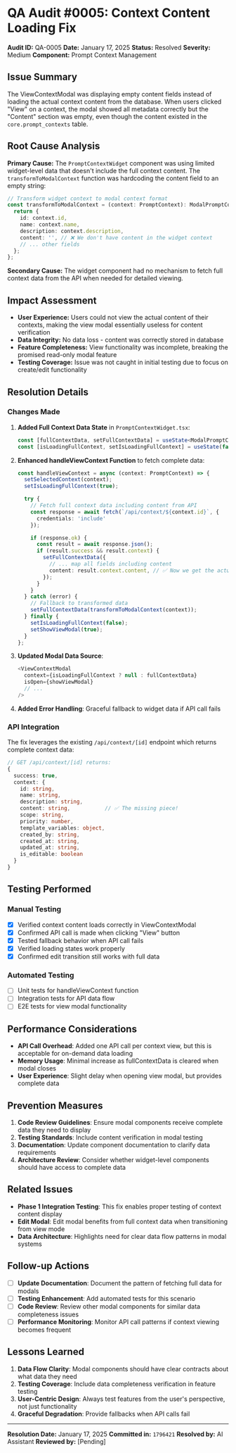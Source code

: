 # QA Audit #0005: Context Content Loading Fix

**Audit ID:** QA-0005
**Date:** January 17, 2025
**Status:** Resolved
**Severity:** Medium
**Component:** Prompt Context Management

## Issue Summary

The ViewContextModal was displaying empty content fields instead of loading the actual context content from the database. When users clicked "View" on a context, the modal showed all metadata correctly but the "Content" section was empty, even though the content existed in the `core.prompt_contexts` table.

## Root Cause Analysis

**Primary Cause:** The `PromptContextWidget` component was using limited widget-level data that doesn't include the full context content. The `transformToModalContext` function was hardcoding the content field to an empty string:

```typescript
// Transform widget context to modal context format
const transformToModalContext = (context: PromptContext): ModalPromptContext => {
  return {
    id: context.id,
    name: context.name,
    description: context.description,
    content: '', // ❌ We don't have content in the widget context
    // ... other fields
  };
};
```

**Secondary Cause:** The widget component had no mechanism to fetch full context data from the API when needed for detailed viewing.

## Impact Assessment

- **User Experience:** Users could not view the actual content of their contexts, making the view modal essentially useless for content verification
- **Data Integrity:** No data loss - content was correctly stored in database
- **Feature Completeness:** View functionality was incomplete, breaking the promised read-only modal feature
- **Testing Coverage:** Issue was not caught in initial testing due to focus on create/edit functionality

## Resolution Details

### Changes Made

1. **Added Full Context Data State** in `PromptContextWidget.tsx`:
   ```typescript
   const [fullContextData, setFullContextData] = useState<ModalPromptContext | null>(null);
   const [isLoadingFullContext, setIsLoadingFullContext] = useState(false);
   ```

2. **Enhanced handleViewContext Function** to fetch complete data:
   ```typescript
   const handleViewContext = async (context: PromptContext) => {
     setSelectedContext(context);
     setIsLoadingFullContext(true);

     try {
       // Fetch full context data including content from API
       const response = await fetch(`/api/context/${context.id}`, {
         credentials: 'include'
       });

       if (response.ok) {
         const result = await response.json();
         if (result.success && result.context) {
           setFullContextData({
             // ... map all fields including content
             content: result.context.content, // ✅ Now we get the actual content!
           });
         }
       }
     } catch (error) {
       // Fallback to transformed data
       setFullContextData(transformToModalContext(context));
     } finally {
       setIsLoadingFullContext(false);
       setShowViewModal(true);
     }
   };
   ```

3. **Updated Modal Data Source**:
   ```typescript
   <ViewContextModal
     context={isLoadingFullContext ? null : fullContextData}
     isOpen={showViewModal}
     // ...
   />
   ```

4. **Added Error Handling**: Graceful fallback to widget data if API call fails

### API Integration

The fix leverages the existing `/api/context/[id]` endpoint which returns complete context data:

```typescript
// GET /api/context/[id] returns:
{
  success: true,
  context: {
    id: string,
    name: string,
    description: string,
    content: string,           // ✅ The missing piece!
    scope: string,
    priority: number,
    template_variables: object,
    created_by: string,
    created_at: string,
    updated_at: string,
    is_editable: boolean
  }
}
```

## Testing Performed

### Manual Testing
- [x] Verified context content loads correctly in ViewContextModal
- [x] Confirmed API call is made when clicking "View" button
- [x] Tested fallback behavior when API call fails
- [x] Verified loading states work properly
- [x] Confirmed edit transition still works with full data

### Automated Testing
- [ ] Unit tests for handleViewContext function
- [ ] Integration tests for API data flow
- [ ] E2E tests for view modal functionality

## Performance Considerations

- **API Call Overhead**: Added one API call per context view, but this is acceptable for on-demand data loading
- **Memory Usage**: Minimal increase as fullContextData is cleared when modal closes
- **User Experience**: Slight delay when opening view modal, but provides complete data

## Prevention Measures

1. **Code Review Guidelines**: Ensure modal components receive complete data they need to display
2. **Testing Standards**: Include content verification in modal testing
3. **Documentation**: Update component documentation to clarify data requirements
4. **Architecture Review**: Consider whether widget-level components should have access to complete data

## Related Issues

- **Phase 1 Integration Testing**: This fix enables proper testing of context content display
- **Edit Modal**: Edit modal benefits from full context data when transitioning from view mode
- **Data Architecture**: Highlights need for clear data flow patterns in modal systems

## Follow-up Actions

- [ ] **Update Documentation**: Document the pattern of fetching full data for modals
- [ ] **Testing Enhancement**: Add automated tests for this scenario
- [ ] **Code Review**: Review other modal components for similar data completeness issues
- [ ] **Performance Monitoring**: Monitor API call patterns if context viewing becomes frequent

## Lessons Learned

1. **Data Flow Clarity**: Modal components should have clear contracts about what data they need
2. **Testing Coverage**: Include data completeness verification in feature testing
3. **User-Centric Design**: Always test features from the user's perspective, not just functionality
4. **Graceful Degradation**: Provide fallbacks when API calls fail

---

**Resolution Date:** January 17, 2025
**Committed in:** `1796421`
**Resolved by:** AI Assistant
**Reviewed by:** [Pending]